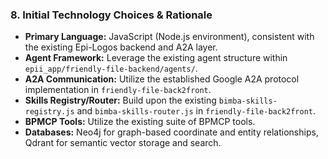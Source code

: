 ### 8. Initial Technology Choices & Rationale

*   **Primary Language:** JavaScript (Node.js environment), consistent with the existing Epi-Logos backend and A2A layer.
*   **Agent Framework:** Leverage the existing agent structure within `epii_app/friendly-file-backend/agents/`.
*   **A2A Communication:** Utilize the established Google A2A protocol implementation in `friendly-file-back2front`.
*   **Skills Registry/Router:** Build upon the existing `bimba-skills-registry.js` and `bimba-skills-router.js` in `friendly-file-back2front`.
*   **BPMCP Tools:** Utilize the existing suite of BPMCP tools.
*   **Databases:** Neo4j for graph-based coordinate and entity relationships, Qdrant for semantic vector storage and search.